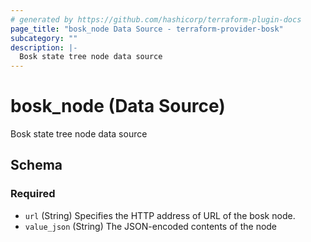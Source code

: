 ```yaml
---
# generated by https://github.com/hashicorp/terraform-plugin-docs
page_title: "bosk_node Data Source - terraform-provider-bosk"
subcategory: ""
description: |-
  Bosk state tree node data source
---
```


# bosk_node (Data Source)

Bosk state tree node data source



<!-- schema generated by tfplugindocs -->
## Schema

### Required

- `url` (String) Specifies the HTTP address of URL of the bosk node.
- `value_json` (String) The JSON-encoded contents of the node
